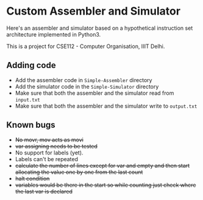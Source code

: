 # Custom Assembler and Simulator
Here's an assembler and simulator based on a hypothetical instruction set architecture implemented in Python3.

This is a project for CSE112 - Computer Organisation, IIIT Delhi.

## Adding code
* Add the assembler code in `Simple-Assembler` directory
* Add the simulator code in the `Simple-Simulator` directory
* Make sure that both the assembler and the simulator read from `input.txt`
* Make sure that both the assembler and the simulator write to `output.txt`


## Known bugs
* ~~No movr, mov acts as movi~~
* ~~var assigning needs to be tested~~
* No support for labels (yet).
* Labels can't be repeated
* ~~calculate the number of lines except for var and empty and then start allocating the value one by one from the last count~~
* ~~halt condition~~
* ~~variables would be there in the start so while counting just check where the last var is declared~~

